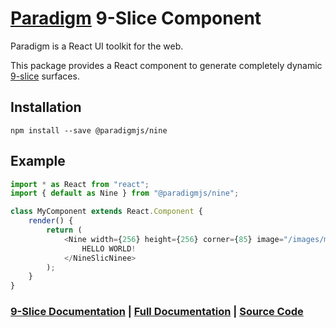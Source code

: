 # [Paradigm](http://Paradigm.lunaris.io/) 9-Slice Component

Paradigm is a React UI toolkit for the web.

This package provides a React component to generate completely dynamic [9-slice](http://rwillustrator.blogspot.com/2007/04/understanding-9-slice-scaling.html) surfaces.

## Installation

```
npm install --save @paradigmjs/nine
```

## Example

```js
import * as React from "react";
import { default as Nine } from "@paradigmjs/nine";

class MyComponent extends React.Component {
	render() {
		return (
			<Nine width={256} height={256} corner={85} image="/images/myImage.png">
				HELLO WORLD!
			</NineSlicNinee>
		);
	}
}
```

### [9-Slice Documentation](http://Paradigm.lunaris.io/docs/#table) | [Full Documentation](http://Paradigm.lunaris.io/docs) | [Source Code](https://github.com/lunaris-studios/Paradigm)
